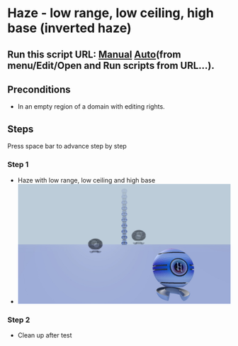 # Haze - low range, low ceiling, high base (inverted haze)
## Run this script URL: [Manual](./test.js?raw=true)   [Auto](./testAuto.js?raw=true)(from menu/Edit/Open and Run scripts from URL...).

## Preconditions
- In an empty region of a domain with editing rights.

## Steps
Press space bar to advance step by step

### Step 1
- Haze with low range, low ceiling and high base
- ![](./ExpectedImage_00000.png)
### Step 2
- Clean up after test
